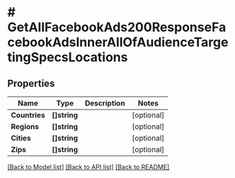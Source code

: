 # # GetAllFacebookAds200ResponseFacebookAdsInnerAllOfAudienceTargetingSpecsLocations


## Properties 


Name | Type | Description | Notes
------------ | ------------- | ------------- | -------------
**Countries**| **[]string** |   | [optional]
**Regions**| **[]string** |   | [optional]
**Cities**| **[]string** |   | [optional]
**Zips**| **[]string** |   | [optional]


[[Back to Model list]](../../README.md#models) [[Back to API list]](../../README.md#endpoints) [[Back to README]](../../README.md)

